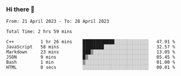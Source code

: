 ### Hi there 👋

<!--
**wangsy503/wangsy503** is a ✨ _special_ ✨ repository because its `README.md` (this file) appears on your GitHub profile.

Here are some ideas to get you started:

- 🔭 I’m currently working on ...
- 🌱 I’m currently learning ...
- 👯 I’m looking to collaborate on ...
- 🤔 I’m looking for help with ...
- 💬 Ask me about ...
- 📫 How to reach me: ...
- 😄 Pronouns: ...
- ⚡ Fun fact: ...
-->
<!--START_SECTION:waka-->

```text
From: 21 April 2023 - To: 28 April 2023

Total Time: 2 hrs 59 mins

C++          1 hr 26 mins    ████████████░░░░░░░░░░░░░   47.91 %
JavaScript   58 mins         ████████░░░░░░░░░░░░░░░░░   32.57 %
Markdown     23 mins         ███▒░░░░░░░░░░░░░░░░░░░░░   13.05 %
JSON         9 mins          █▒░░░░░░░░░░░░░░░░░░░░░░░   05.45 %
Bash         1 min           ▒░░░░░░░░░░░░░░░░░░░░░░░░   01.00 %
HTML         0 secs          ░░░░░░░░░░░░░░░░░░░░░░░░░   00.01 %
```

<!--END_SECTION:waka-->

